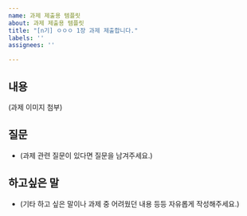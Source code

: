 ```yaml
---
name: 과제 제출용 템플릿
about: 과제 제출용 템플릿
title: "[n기] ㅇㅇㅇ 1장 과제 제출합니다."
labels: ''
assignees: ''

---
```


## 내용

(과제 이미지 첨부)

## 질문

- (과제 관련 질문이 있다면 질문을 남겨주세요.)

## 하고싶은 말

- (기타 하고 싶은 말이나 과제 중 어려웠던 내용 등등 자유롭게 작성해주세요.)
